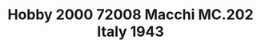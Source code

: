 ---
title: "Hobby 2000 72008 Macchi MC.202 Italy 1943"
price: TBA
desc: ""
img_path: "/assets/img/H2K72008.jpg"
brand: AMMO
available: true
special_offer: false
new: false
soon: false
cat: "Plasticne-Makete"
subcat: "PM-HOBBY-2000"
subsubcat: ""
---